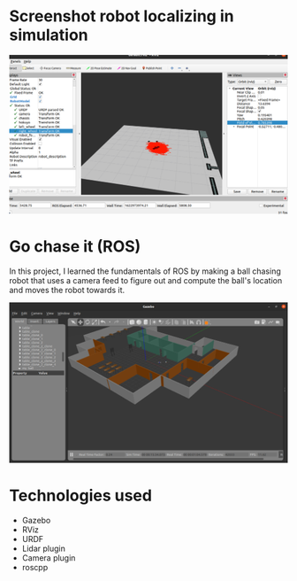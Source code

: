 # Screenshot robot localizing in simulation 
![localizing](./localizing.png)


# Go chase it (ROS)
In this project, I learned the fundamentals of ROS by making a ball chasing robot that uses a camera feed to figure out and compute the ball's location and moves the robot towards it. 

![Project image](./img.png)


# Technologies used

- Gazebo 
- RViz 
- URDF 
- Lidar plugin 
- Camera plugin 
- roscpp 
